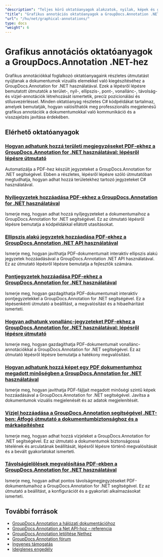 ```yaml
---
"description": "Teljes körű oktatóanyagok alakzatok, nyilak, képek és grafikus elemek dokumentumokhoz való hozzáadásához a GroupDocs.Annotation for .NET segítségével."
"title": "Grafikus annotációs oktatóanyagok a GroupDocs.Annotation .NET-hez"
"url": "/hu/net/graphical-annotations/"
type: docs
"weight": 6
---
```


# Grafikus annotációs oktatóanyagok a GroupDocs.Annotation .NET-hez

Grafikus annotációkkal foglalkozó oktatóanyagaink részletes útmutatást nyújtanak a dokumentumok vizuális elemekkel való kiegészítéséhez a GroupDocs.Annotation for .NET használatával. Ezek a lépésről lépésre bemutatott útmutatók a terület-, nyíl-, ellipszis-, pont-, vonallánc-, távolság- és vízjel-annotációk létrehozását ismertetik, precíz pozicionálási és stílusvezérléssel. Minden oktatóanyag részletes C# kódpéldákat tartalmaz, amelyek bemutatják, hogyan valósíthatók meg professzionális megjelenésű grafikus annotációk a dokumentumokkal való kommunikáció és a visszajelzés javítása érdekében.

## Elérhető oktatóanyagok

### [Hogyan adhatunk hozzá területi megjegyzéseket PDF-ekhez a GroupDocs.Annotation for .NET használatával: lépésről lépésre útmutató](./groupdocs-annotation-net-area-pdf/)
Automatizálja a PDF-hez készült jegyzeteket a GroupDocs.Annotation for .NET segítségével. Ebben a részletes, lépésről lépésre szóló útmutatóban megtudhatja, hogyan adhat hozzá területekhez tartozó jegyzeteket C# használatával.

### [Nyíljegyzetek hozzáadása PDF-ekhez a GroupDocs.Annotation for .NET használatával](./add-arrow-annotations-groupdocs-annotation-dotnet/)
Ismerje meg, hogyan adhat hozzá nyíljegyzeteket a dokumentumaihoz a GroupDocs.Annotation for .NET segítségével. Ez az útmutató lépésről lépésre bemutatja a kódpéldákkal ellátott utasításokat.

### [Ellipszis alakú jegyzetek hozzáadása PDF-ekhez a GroupDocs.Annotation .NET API használatával](./add-ellipse-annotation-groupdocs-annotation-dotnet/)
Ismerje meg, hogyan javíthatja PDF-dokumentumait interaktív ellipszis alakú jegyzetek hozzáadásával a GroupDocs.Annotation .NET API használatával. Ez az útmutató lépésről lépésre bemutatja a fejlesztők számára.

### [Pontjegyzetek hozzáadása PDF-ekhez a GroupDocs.Annotation for .NET használatával](./groupdocs-annotation-net-point-annotations-pdf/)
Ismerje meg, hogyan gazdagíthatja PDF-dokumentumait interaktív pontjegyzetekkel a GroupDocs.Annotation for .NET segítségével. Ez a lépésenkénti útmutató a beállítást, a megvalósítást és a hibaelhárítást ismerteti.

### [Hogyan adhatunk vonallánc-jegyzeteket PDF-ekhez a GroupDocs.Annotation for .NET használatával: lépésről lépésre útmutató](./polyline-annotation-groupdocs-net-guide/)
Ismerje meg, hogyan gazdagíthatja PDF-dokumentumait vonallánc-annotációkkal a GroupDocs.Annotation for .NET segítségével. Ez az útmutató lépésről lépésre bemutatja a hatékony megvalósítást.

### [Hogyan adhatunk hozzá képet egy PDF dokumentumhoz megadott minőségben a GroupDocs.Annotation for .NET használatával](./add-image-pdf-quality-groupdocs-annotation-net/)
Ismerje meg, hogyan javíthatja PDF-fájljait megadott minőségi szintű képek hozzáadásával a GroupDocs.Annotation for .NET segítségével. Javítsa a dokumentumok vizuális megjelenését és az adatok megjelenítését.

### [Vízjel hozzáadása a GroupDocs.Annotation segítségével .NET-ben: Átfogó útmutató a dokumentumbiztonsághoz és a márkaépítéshez](./add-watermark-groupdocs-annotation-net-guide/)
Ismerje meg, hogyan adhat hozzá vízjeleket a GroupDocs.Annotation for .NET segítségével. Ez az útmutató a dokumentumok biztonságossá tételének és arculatának beállítását, lépésről lépésre történő megvalósítását és a bevált gyakorlatokat ismerteti.

### [Távolságjelölések megvalósítása PDF-ekben a GroupDocs.Annotation for .NET használatával](./implement-distance-annotations-pdfs-groupdocs-dotnet/)
Ismerje meg, hogyan adhat pontos távolságmegjegyzéseket PDF-dokumentumaihoz a GroupDocs.Annotation for .NET segítségével. Ez az útmutató a beállítást, a konfigurációt és a gyakorlati alkalmazásokat ismerteti.

## További források

- [GroupDocs.Annotation a hálózati dokumentációhoz](https://docs.groupdocs.com/annotation/net/)
- [GroupDocs.Annotation a Net API-hoz – referencia](https://reference.groupdocs.com/annotation/net/)
- [GroupDocs.Annotation letöltése Nethez](https://releases.groupdocs.com/annotation/net/)
- [GroupDocs.Annotation fórum](https://forum.groupdocs.com/c/annotation)
- [Ingyenes támogatás](https://forum.groupdocs.com/)
- [Ideiglenes engedély](https://purchase.groupdocs.com/temporary-license/)